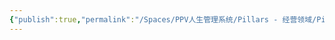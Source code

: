 ```yaml
---
{"publish":true,"permalink":"/Spaces/PPV人生管理系统/Pillars - 经营领域/Pillars - 人生经营领域/运动/增肌减脂计划/力量训练动作库/器械内收夹胸.md","created":"2025-07-07T18:43:28.094+08:00","modified":"2025-07-09T00:22:52.315+08:00","published":"2025-07-09T00:22:52.315+08:00","cssclasses":""}
---
```


